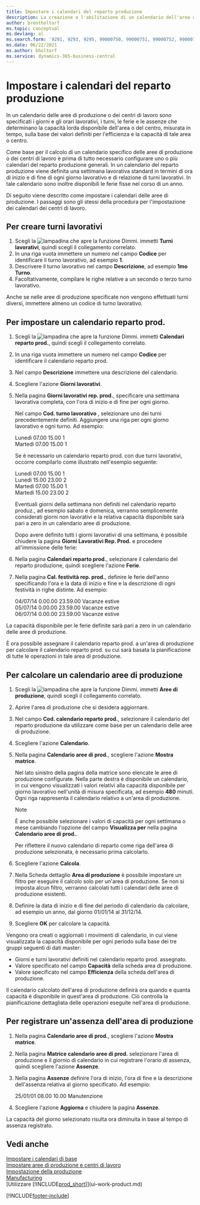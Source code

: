 ```yaml
---
title: Impostare i calendari del reparto produzione
description: La creazione e l'abilitazione di un calendario dell'area di produzione comporta diverse attività tra cui l'impostazione dei calendari del reparto di produzione e la creazione di turni di lavoro.
author: brentholtorf
ms.topic: conceptual
ms.devlang: al
ms.search.form: '9291, 9293, 9295, 99000750, 99000751, 99000752, 99000753, 99000759, 99000769, 99000770, 99000771, 99000772, 99000920'
ms.date: 06/22/2021
ms.author: bholtorf
ms.service: dynamics-365-business-central
---
```

# Impostare i calendari del reparto produzione

In un calendario delle aree di produzione o dei centri di lavoro sono specificati i giorni e gli orari lavorativi, i turni, le ferie e le assenze che determinano la capacità lorda disponibile dell'area o del centro, misurata in tempo, sulla base dei valori definiti per l'efficienza e la capacità di tale area o centro.

Come base per il calcolo di un calendario specifico delle aree di produzione o dei centri di lavoro è prima di tutto necessario configurare uno o più calendari del reparto produzione generali. In un calendario del reparto produzione viene definita una settimana lavorativa standard in termini di ora di inizio e di fine di ogni giorno lavorativo e di relazione di turni lavorativi. In tale calendario sono inoltre disponibili le ferie fisse nel corso di un anno.  

Di seguito viene descritto come impostare i calendari delle aree di produzione. I passaggi sono gli stessi della procedura per l'impostazione dei calendari dei centri di lavoro.  

## Per creare turni lavorativi  
1.  Scegli la ![lampadina che apre la funzione Dimmi.](media/ui-search/search_small.png "Informazioni sull'operazione che si desidera eseguire") immetti **Turni lavorativi**, quindi scegli il collegamento correlato.  
2.  In una riga vuota immettere un numero nel campo **Codice** per identificare il turno lavorativo, ad esempio **1**.  
3.  Descrivere il turno lavorativo nel campo **Descrizione**, ad esempio **1mo Turno**.  
4.  Facoltativamente, compilare le righe relative a un secondo o terzo turno lavorativo.  

Anche se nelle aree di produzione specificate non vengono effettuati turni diversi, immettere almeno un codice di turno lavorativo.  

## Per impostare un calendario reparto prod.  
1.  Scegli la ![lampadina che apre la funzione Dimmi.](media/ui-search/search_small.png "Informazioni sull'operazione che si desidera eseguire") immetti **Calendari reparto prod.**, quindi scegli il collegamento correlato.  
2.  In una riga vuota immettere un numero nel campo **Codice** per identificare il calendario reparto prod.  
3.  Nel campo **Descrizione** immettere una descrizione del calendario.  
4.  Scegliere l'azione **Giorni lavorativi**.
5.  Nella pagina **Giorni lavorativi rep. prod.**, specificare una settimana lavorativa completa, con l'ora di inizio e di fine per ogni giorno.  

    Nel campo **Cod. turno lavorativo** , selezionare uno dei turni precedentemente definiti. Aggiungere una riga per ogni giorno lavorativo e ogni turno. Ad esempio:  

    Lunedì 07.00 15.00 1   
    Martedì 07.00 15.00 1  

    Se è necessario un calendario reparto prod. con due turni lavorativi, occorre compilarlo come illustrato nell'esempio seguente:  

    Lunedì 07.00 15.00 1   
    Lunedì 15.00 23.00 2  
    Martedì 07.00 15.00 1  
    Martedì 15.00 23.00 2  

    Eventuali giorni della settimana non definiti nel calendario reparto produz., ad esempio sabato e domenica, verranno semplicemente considerati giorni non lavorativi e la relativa capacità disponibile sarà pari a zero in un calendario aree di produzione.  

    Dopo avere definito tutti i giorni lavorativi di una settimana, è possibile chiudere la pagina **Giorni Lavorativi Rep. Prod.** e procedere all'immissione delle ferie:  

6.  Nella pagina **Calendari reparto prod.**, selezionare il calendario del reparto produzione, quindi scegliere l'azione **Ferie**.
7. Nella pagina **Cal. festività rep. prod.**, definire le ferie dell'anno specificando l'ora e la data di inizio e fine e la descrizione di ogni festività in righe distinte. Ad esempio:  

    04/07/14 0.00.00 23.59.00 Vacanze estive  
    05/07/14 0.00.00 23.59.00 Vacanze estive  
    06/07/14 0.00.00 23.59.00 Vacanze estive  

La capacità disponibile per le ferie definite sarà pari a zero in un calendario delle aree di produzione.  

È ora possibile assegnare il calendario reparto prod. a un'area di produzione per calcolare il calendario reparto prod. su cui sarà basata la pianificazione di tutte le operazioni in tale area di produzione.  

## Per calcolare un calendario aree di produzione  

1.  Scegli la ![lampadina che apre la funzione Dimmi.](media/ui-search/search_small.png "Dimmi cosa vuoi fare") immetti **Aree di produzione**, quindi scegli il collegamento correlato.
2. Aprire l'area di produzione che si desidera aggiornare.  
3. Nel campo **Cod. calendario reparto prod.**, selezionare il calendario del reparto produzione da utilizzare come base per un calendario delle aree di produzione.  
4. Scegliere l'azione **Calendario**.  
5. Nella pagina **Calendario aree di prod.**, scegliere l'azione **Mostra matrice**.  

    Nel lato sinistro della pagina della matrice sono elencate le aree di produzione configurate. Nella parte destra è disponibile un calendario, in cui vengono visualizzati i valori relativi alla capacità disponibile per giorno lavorativo nell'unità di misura specificata, ad esempio **480** minuti. Ogni riga rappresenta il calendario relativo a un'area di produzione.  

    > [!NOTE]  
    >  È anche possibile selezionare i valori di capacità per ogni settimana o mese cambiando l'opzione del campo **Visualizza per** nella pagina **Calendario aree di prod.**.  

    Per riflettere il nuovo calendario di reparto come riga dell'area di produzione selezionata, è necessario prima calcolarlo.  

6.  Scegliere l'azione **Calcola**.  
7.  Nella Scheda dettaglio **Area di produzione** è possibile impostare un filtro per eseguire il calcolo solo per un'area di produzione. Se non si imposta alcun filtro, verranno calcolati tutti i calendari delle aree di produzione esistenti.  
8.  Definire la data di inizio e di fine del periodo di calendario da calcolare, ad esempio un anno, dal giorno 01/01/14 al 31/12/14.
9. Scegliere **OK** per calcolare la capacità.  

Vengono ora creati o aggiornati i movimenti di calendario, in cui viene visualizzata la capacità disponibile per ogni periodo sulla base dei tre gruppi seguenti di dati master:  

- Giorni e turni lavorativi definiti nel calendario reparto prod. assegnato.  
- Valore specificato nel campo **Capacità** della scheda area di produzione.  
- Valore specificato nel campo **Efficienza** della scheda dell'area di produzione.  

Il calendario calcolato dell'area di produzione definirà ora quando e quanta capacità è disponibile in quest'area di produzione. Ciò controlla la pianificazione dettagliata delle operazioni eseguite nell'area di produzione.  

## Per registrare un'assenza dell'area di produzione  
1.  Nella pagina **Calendario aree di prod.**, scegliere l'azione **Mostra matrice**.
2. Nella pagina **Matrice calendario aree di prod.** selezionare l'area di produzione e il giornio di calendario in cui registrare l'orario di assenza, quindi scegliere l'azione **Assenze**.  
3.  Nella pagina **Assenze** definire l'ora di inizio, l'ora di fine e la descrizione dell'assenza relativa al giorno specificato. Ad esempio:  

    25/01/01 08.00 10.00 Manutenzione  

4.  Scegliere l'azione **Aggiorna** e chiudere la pagina **Assenze**.  

La capacità del giorno selezionato risulta ora diminuita in base al tempo di assenza registrato.  

## Vedi anche  
[Impostare i calendari di base](across-how-to-assign-base-calendars.md)  
[Impostare aree di produzione e centri di lavoro](production-how-to-set-up-work-and-machine-centers.md)  
[Impostazione della produzione](production-configure-production-processes.md)  
[Manufacturing](production-manage-manufacturing.md)  
[Utilizzare [!INCLUDE[prod_short](includes/prod_short.md)]](ui-work-product.md)  


[!INCLUDE[footer-include](includes/footer-banner.md)]